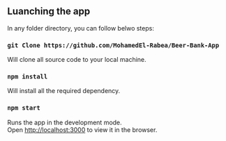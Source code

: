 ## Luanching the app

In any folder directory, you can follow belwo steps:

### `git Clone https://github.com/MohamedEl-Rabea/Beer-Bank-App`
Will clone all source code to your local machine.<br>

### `npm install`
Will install all the required dependency.<br>

### `npm start`

Runs the app in the development mode.<br>
Open [http://localhost:3000](http://localhost:3000) to view it in the browser.
